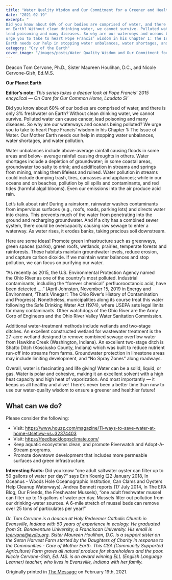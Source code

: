 ```yaml
---
title: "Water Quality Wisdom and Our Commitment for a Greener and Healthier World"
date: "2021-02-19"
excerpt: "
Did you know about 60% of our bodies are comprised of water, and there is only 3% freshwater
on Earth? Without clean drinking water, we cannot survive. Polluted water can cause cancer,
lead poisoning and many diseases. So why are our waterways and oceans being polluted? We
urge you to take to heart Pope Francis’ wisdom in his Chapter 1: The Issue of Water. Our Mother
Earth needs our help in stopping water unbalances, water shortages, and water pollution."
category: "Cry of the Earth"
cover_image: "/images/posts/Water Quality Wisdom and Our Commitment for a Greener and Healthier World.jpg"
---
```


Deacon Tom Cervone, Ph.D., Sister Maureen Houlihan, D.C., and Nicole Cervone-Gish, Ed.M.S.

**Our Planet Earth**

**Editor’s note:** _This series takes a deeper look at Pope Francis’ 2015 encyclical ― On Care for
Our Common Home, Laudato Si’_

Did you know about 60% of our bodies are comprised of water, and there is only 3% freshwater
on Earth? Without clean drinking water, we cannot survive. Polluted water can cause cancer,
lead poisoning and many diseases. So why are our waterways and oceans being polluted? We
urge you to take to heart Pope Francis’ wisdom in his Chapter 1: The Issue of Water. Our Mother
Earth needs our help in stopping water unbalances, water shortages, and water pollution.

Water unbalances include above-average rainfall causing floods in some areas and below-
average rainfall causing droughts in others. Water shortages include a depletion of
groundwater; in some coastal areas, groundwater too salty to drink; and acidification in streams
and springs from mining, making them lifeless and ruined. Water pollution in streams could
include dumping trash, tires, carcasses and appliances; while in our oceans and on beaches,
pollution by oil spills and contaminants, and red tides (harmful algal blooms). Even our
emissions into the air produce acid rain.

Let’s talk about rain! During a rainstorm, rainwater washes contaminants from impervious
surfaces (e.g., roofs, roads, parking lots) and directs water into drains. This prevents much of the
water from penetrating into the ground and recharging groundwater. And if a city has a
combined sewer system, there could be overcapacity causing raw sewage to enter a waterway.
As water rises, it erodes banks, taking precious soil downstream.

Here are some ideas! Promote green infrastructure such as greenways, green spaces (parks),
green roofs, wetlands, prairies, temperate forests and rainforests. These habitats maintain
groundwater levels, reduce erosion, and capture carbon dioxide. If we maintain water balances
and stop pollution, we can focus on purifying our water.

“As recently as 2015, the U.S. Environmental Protection Agency named the Ohio River as one of
the country&#39;s most polluted. Industrial contaminants, including the “forever chemical”
perfluorooctanoic acid, have been detected ….” (April Johnston, November 15, 2019 in Energy
and Environment, ‘That’s Vinegar’: The Ohio River’s History of Contamination and Progress).
Nonetheless, municipalities along its course treat this water following the Safe Drinking Water
Act (1974), where USEPA sets legal limits for many contaminants. Other watchdogs of the Ohio
River are the Army Corp of Engineers and the Ohio River Valley Water Sanitation Commission.

Additional water-treatment methods include wetlands and two-stage ditches. An excellent
constructed wetland for wastewater treatment is the 27-acre wetland designed to remove
combined sewage overflow water from Hawkins Creek (Washington, Indiana). An excellent
two-stage ditch is Shatto Ditch (Kosciusko County, Indiana) which was built to reduce nutrient
run-off into streams from farms. Groundwater protection in limestone areas may include limiting
development, and “No Spray Zones” along roadways.

Overall, water is fascinating and life giving! Water can be a solid, liquid, or gas. Water is polar
and cohesive, making it an excellent solvent with a high heat capacity and high heat of
vaporization. And most importantly — it keeps us all healthy and alive! There’s never been a
better time than now to use our water-quality wisdom to ensure a greener and healthier future!

## What can we do?

Please consider the following:

- Visit: https://www.houzz.com/magazine/11-ways-to-save-water-at-home-stsetivw-vs~32374403
- Visit: https://feedbackloopsclimate.com/
- Keep aquatic ecosystems clean, and promote Riverwatch and Adopt-A-Stream programs.
- Promote downtown development that includes more permeable surfaces and green infrastructure.

**Interesting Facts:** Did you know “one adult saltwater oyster can filter up to 50 gallons of water
per day?” says Erin Koenig (22 January 2018, In Oceanus - Woods Hole Oceanographic
Institution, Can Clams and Oysters Help Cleanup Waterways). Andrea Bennett reports (17 July
2014, In The EPA Blog, Our Friends, the Freshwater Mussels), “one adult freshwater mussel can
filter up to 15 gallons of water per day. Mussels filter out pollution from our drinking-water
sources. A 6-mile stretch of mussel beds can remove over 25 tons of particulates per year!”

_Dr. Tom Cervone is a deacon at Holy Redeemer Catholic Church in Evansville, Indiana with 50
years of experience in ecology. He graduated from St. Bonaventure University, a Franciscan
University. His email is tcervone@evdio.org. Sister Maureen Houlihan, D.C. is a support sister
on the Seton Harvest Farm started by the Daughters of Charity in response to the Communities -
Care of Mother Earth. This CSA (Community Supported Agriculture) Farm grows all natural
produce for shareholders and the poor. Nicole Cervone-Gish, Ed. MS. is an award winning ELL
(English Language Learner) teacher, who lives in Evansville, Indiana with her family._

Originally printed in [The Message](https://evdiomessage.org/) on February 19th, 2021.
